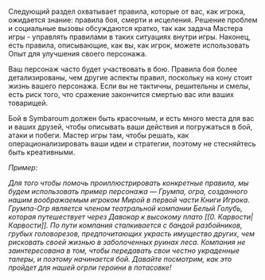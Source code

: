 Следующий раздел охватывает правила, которые от вас, как игрока, ожидается знание: правила боя, смерти и исцеления. Решение проблем и социальные вызовы обсуждаются кратко, так как задача Мастера игры - управлять правилами в таких ситуациях внутри игры. Наконец, есть правила, описывающие, как вы, как игрок, можете использовать Опыт для улучшения своего персонажа.

Ваш персонаж часто будет участвовать в бою. Правила боя более детализированы, чем другие аспекты правил, поскольку на кону стоит жизнь вашего персонажа. Если вы не тактичны, решительны и смелы, есть риск того, что сражение закончится смертью вас или ваших товарищей.

Бой в Symbaroum должен быть красочным, и есть много места для вас и ваших друзей, чтобы описывать ваши действия и погружаться в бой, атаки и побеги. Мастер игры там, чтобы решать, как операционализировать ваши идеи и стратегии, поэтому не стесняйтесь быть креативными.

*Пример:*

*Для того чтобы помочь проиллюстрировать конкретные правила, мы будем использовать пример персонажа — Грумпа, огра, созданного нашим воображаемым игроком Мирой в первой части Книги Игрока. Грумпа-Огр является членом театральной компании Белый Голубь, которая путешествует через Давокар к высокому плато [[0. Карвости|Карвости]]. По пути компания сталкивается с бандой разбойников, грубых головорезов, предпочитающих украсть имущество других, чем рисковать своей жизнью в заболоченных руинах леса. Компания не заинтересована в том, чтобы передавать свои честно украденные талеры, и поэтому начинается бой. Давайте посмотрим, как это пройдет для нашей огрли героини в потасовке!*